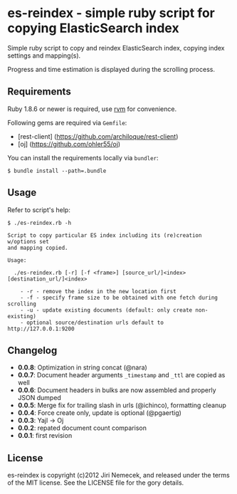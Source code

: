 # es-reindex - simple ruby script for copying ElasticSearch index

Simple ruby script to copy and reindex ElasticSearch index,
copying index settings and mapping(s).

Progress and time estimation is displayed during the scrolling process.

## Requirements

Ruby 1.8.6 or newer is required, use [rvm](https://rvm.io/) for convenience.

Following gems are required via `Gemfile`:

+ [rest-client] (https://github.com/archiloque/rest-client)
+ [oj] (https://github.com/ohler55/oj)

You can install the requirements locally via `bundler`:

    $ bundle install --path=.bundle

## Usage

Refer to script's help:

    $ ./es-reindex.rb -h
    
    Script to copy particular ES index including its (re)creation w/options set
    and mapping copied.
    
    Usage:
    
      ./es-reindex.rb [-r] [-f <frame>] [source_url/]<index> [destination_url/]<index>
    
        - -r - remove the index in the new location first
        - -f - specify frame size to be obtained with one fetch during scrolling
        - -u - update existing documents (default: only create non-existing)
        - optional source/destination urls default to http://127.0.0.1:9200


## Changelog

+ __0.0.8__: Optimization in string concat (@nara)
+ __0.0.7__: Document header arguments `_timestamp` and `_ttl` are copied as well
+ __0.0.6__: Document headers in bulks are now assembled and properly JSON dumped
+ __0.0.5__: Merge fix for trailing slash in urls (@ichinco), formatting cleanup
+ __0.0.4__: Force create only, update is optional (@pgaertig)
+ __0.0.3__: Yajl -> Oj
+ __0.0.2__: repated document count comparison
+ __0.0.1__: first revision

## License

es-reindex is copyright (c)2012 Jiri Nemecek, and released under the terms
of the MIT license. See the LICENSE file for the gory details.

